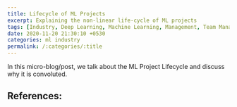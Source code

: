 ```yaml
---
title: Lifecycle of ML Projects
excerpt: Explaining the non-linear life-cycle of ML projects
tags: [Industry, Deep Learning, Machine Learning, Management, Team Management, Life Cycle]
date: 2020-11-20 21:30:10 +0530
categories: ml industry
permalink: /:categories/:title
---
```


In this micro-blog/post, we talk about the ML Project Lifecycle and discuss why it is convoluted.


## References:

<!-- > “One of the biggest opportunities for all of us today is to figure out how we educate the business leaders across the organization. Before, a leader didn’t need to necessarily know what the data scientist was doing. Now, the data scientist has stepped into the forefront, and it’s actually really important that business leaders understand these concepts.” - [Deborah Leff, CTO for data science and AI at IBM]((https://venturebeat.com/2019/07/19/why-do-87-of-data-science-projects-never-make-it-into-production/))-->

